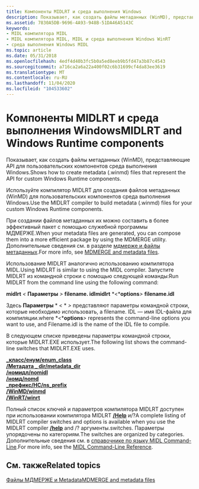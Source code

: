 ```yaml
---
title: Компоненты MIDLRT и среда выполнения Windows
description: Показывает, как создать файлы метаданных (WinMD), представляющие API для пользовательских компонентов среда выполнения Windows.
ms.assetid: 7830A5DB-9696-4A93-948B-51DA46A5143C
keywords:
- MIDL компилятора MIDL
- MIDL компилятора MIDL, MIDL и среда выполнения Windows WinRT
- среда выполнения Windows MIDL
ms.topic: article
ms.date: 05/31/2018
ms.openlocfilehash: 4edf4d40b3fc5b0a5ed8eeb9b5fd47a3b87c4543
ms.sourcegitcommit: a716ca2a6a22a400f02c6b31699cf4da83ee3619
ms.translationtype: MT
ms.contentlocale: ru-RU
ms.lasthandoff: 11/04/2020
ms.locfileid: "104533602"
---
```

# <a name="midlrt-and-windows-runtime-components"></a><span data-ttu-id="840f7-106">Компоненты MIDLRT и среда выполнения Windows</span><span class="sxs-lookup"><span data-stu-id="840f7-106">MIDLRT and Windows Runtime components</span></span>

<span data-ttu-id="840f7-107">Показывает, как создать файлы метаданных (WinMD), представляющие API для пользовательских компонентов среда выполнения Windows.</span><span class="sxs-lookup"><span data-stu-id="840f7-107">Shows how to create metadata (.winmd) files that represent the API for custom Windows Runtime components.</span></span>


<span data-ttu-id="840f7-108">Используйте компилятор MIDLRT для создания файлов метаданных (WinMD) для пользовательских компонентов среда выполнения Windows.</span><span class="sxs-lookup"><span data-stu-id="840f7-108">Use the MIDLRT compiler to build metadata (.winmd) files for your custom Windows Runtime components.</span></span>

<span data-ttu-id="840f7-109">При создании файлов метаданных их можно составить в более эффективный пакет с помощью служебной программы МДМЕРЖЕ.</span><span class="sxs-lookup"><span data-stu-id="840f7-109">When your metadata files are generated, you can compose them into a more efficient package by using the MDMERGE utility.</span></span> <span data-ttu-id="840f7-110">Дополнительные сведения см. в разделе [мдмерже и файлы метаданных](mdmerge-and-metadata-files.md).</span><span class="sxs-lookup"><span data-stu-id="840f7-110">For more info, see [MDMERGE and metadata files](mdmerge-and-metadata-files.md).</span></span>


<span data-ttu-id="840f7-111">Использование MIDLRT аналогично использованию компилятора MIDL.</span><span class="sxs-lookup"><span data-stu-id="840f7-111">Using MIDLRT is similar to using the MIDL compiler.</span></span> <span data-ttu-id="840f7-112">Запустите MIDLRT из командной строки с помощью следующей команды:</span><span class="sxs-lookup"><span data-stu-id="840f7-112">Run MIDLRT from the command line using the following command:</span></span>

<span data-ttu-id="840f7-113">**midlrt**  *<* **Параметры** _>_ **filename. idl**</span><span class="sxs-lookup"><span data-stu-id="840f7-113">**midlrt** \*<\***options**_>_ **filename.idl**</span></span>

<span data-ttu-id="840f7-114">Здесь **Параметры** \* < \* _>_ представляют параметры командной строки, которые необходимо использовать, а filename. IDL — имя IDL-файла для компиляции.</span><span class="sxs-lookup"><span data-stu-id="840f7-114">where \*<\***options**_>_ represents the command-line options you want to use, and Filename.idl is the name of the IDL file to compile.</span></span>


<span data-ttu-id="840f7-115">В следующем списке приведены параметры командной строки, которые MIDLRT.EXE использует.</span><span class="sxs-lookup"><span data-stu-id="840f7-115">The following list shows the command-line switches that MIDLRT.EXE uses.</span></span>

<dl>

[<span data-ttu-id="840f7-116">**\_класс/енум**</span><span class="sxs-lookup"><span data-stu-id="840f7-116">**/enum\_class**</span></span>](-enum-class.md)  
[<span data-ttu-id="840f7-117">**/Метадата \_ dir**</span><span class="sxs-lookup"><span data-stu-id="840f7-117">**/metadata\_dir**</span></span>](-metadata-dir.md)  
[<span data-ttu-id="840f7-118">**/номидл**</span><span class="sxs-lookup"><span data-stu-id="840f7-118">**/nomidl**</span></span>](-nomidl.md)  
[<span data-ttu-id="840f7-119">**/номд**</span><span class="sxs-lookup"><span data-stu-id="840f7-119">**/nomd**</span></span>](-nomd.md)  
[<span data-ttu-id="840f7-120">**\_префикс/НС**</span><span class="sxs-lookup"><span data-stu-id="840f7-120">**/ns\_prefix**</span></span>](-ns-prefix.md)  
[<span data-ttu-id="840f7-121">**/WinMD**</span><span class="sxs-lookup"><span data-stu-id="840f7-121">**/winmd**</span></span>](-winmd.md)  
[<span data-ttu-id="840f7-122">**/WinRT**</span><span class="sxs-lookup"><span data-stu-id="840f7-122">**/winrt**</span></span>](-winrt.md)  
</dl>

<span data-ttu-id="840f7-123">Полный список ключей и параметров компилятора MIDLRT доступен при использовании компилятора MIDLRT [**/Help**](-help-.md) и/?</span><span class="sxs-lookup"><span data-stu-id="840f7-123">A complete listing of MIDLRT compiler switches and options is available when you use the MIDLRT compiler [**/help**](-help-.md) and /?</span></span> <span data-ttu-id="840f7-124">аргументы.</span><span class="sxs-lookup"><span data-stu-id="840f7-124">switches.</span></span> <span data-ttu-id="840f7-125">Параметры упорядочены по категориям.</span><span class="sxs-lookup"><span data-stu-id="840f7-125">The switches are organized by categories.</span></span> <span data-ttu-id="840f7-126">Дополнительные сведения см. в [справочнике по языку MIDL Command-Line](midl-command-line-reference.md).</span><span class="sxs-lookup"><span data-stu-id="840f7-126">For more info, see the [MIDL Command-Line Reference](midl-command-line-reference.md).</span></span>

## <a name="related-topics"></a><span data-ttu-id="840f7-127">См. также</span><span class="sxs-lookup"><span data-stu-id="840f7-127">Related topics</span></span>

<dl> <dt>

[<span data-ttu-id="840f7-128">Файлы МДМЕРЖЕ и Metadata</span><span class="sxs-lookup"><span data-stu-id="840f7-128">MDMERGE and metadata files</span></span>](mdmerge-and-metadata-files.md)
</dt> </dl>

 

 





